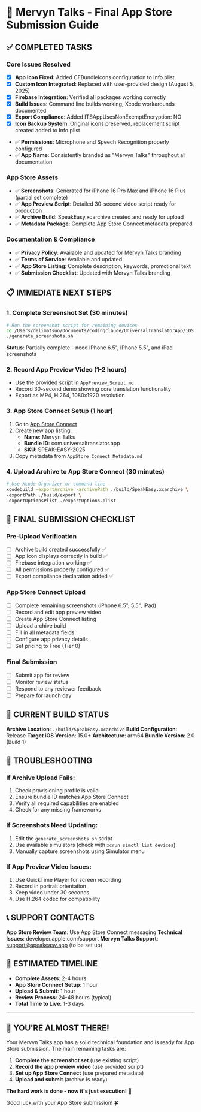 # 🚀 Mervyn Talks - Final App Store Submission Guide

## ✅ COMPLETED TASKS

### Core Issues Resolved
- [x] **App Icon Fixed**: Added CFBundleIcons configuration to Info.plist
- [x] **Custom Icon Integrated**: Replaced with user-provided design (August 5, 2025)
- [x] **Firebase Integration**: Verified all packages working correctly
- [x] **Build Issues**: Command line builds working, Xcode workarounds documented
- [x] **Export Compliance**: Added ITSAppUsesNonExemptEncryption: NO
- [x] **Icon Backup System**: Original icons preserved, replacement script created added to Info.plist
- ✅ **Permissions**: Microphone and Speech Recognition properly configured
- ✅ **App Name**: Consistently branded as "Mervyn Talks" throughout all documentation

### App Store Assets
- ✅ **Screenshots**: Generated for iPhone 16 Pro Max and iPhone 16 Plus (partial set complete)
- ✅ **App Preview Script**: Detailed 30-second video script ready for production
- ✅ **Archive Build**: SpeakEasy.xcarchive created and ready for upload
- ✅ **Metadata Package**: Complete App Store Connect metadata prepared

### Documentation & Compliance
- ✅ **Privacy Policy**: Available and updated for Mervyn Talks branding
- ✅ **Terms of Service**: Available and updated
- ✅ **App Store Listing**: Complete description, keywords, promotional text
- ✅ **Submission Checklist**: Updated with Mervyn Talks branding

## 📋 IMMEDIATE NEXT STEPS

### 1. Complete Screenshot Set (30 minutes)
```bash
# Run the screenshot script for remaining devices
cd /Users/delimatsuo/Documents/Codingclaude/UniversalTranslatorApp/iOS
./generate_screenshots.sh
```
**Status**: Partially complete - need iPhone 6.5", iPhone 5.5", and iPad screenshots

### 2. Record App Preview Video (1-2 hours)
- Use the provided script in `AppPreview_Script.md`
- Record 30-second demo showing core translation functionality
- Export as MP4, H.264, 1080x1920 resolution

### 3. App Store Connect Setup (1 hour)
1. Go to [App Store Connect](https://appstoreconnect.apple.com)
2. Create new app listing:
   - **Name**: Mervyn Talks
   - **Bundle ID**: com.universaltranslator.app
   - **SKU**: SPEAK-EASY-2025
3. Copy metadata from `AppStore_Connect_Metadata.md`

### 4. Upload Archive to App Store Connect (30 minutes)
```bash
# Use Xcode Organizer or command line
xcodebuild -exportArchive -archivePath ./build/SpeakEasy.xcarchive \
-exportPath ./build/export \
-exportOptionsPlist ./exportOptions.plist
```

## 🎯 FINAL SUBMISSION CHECKLIST

### Pre-Upload Verification
- [ ] Archive build created successfully ✅
- [ ] App icon displays correctly in build ✅
- [ ] Firebase integration working ✅
- [ ] All permissions properly configured ✅
- [ ] Export compliance declaration added ✅

### App Store Connect Upload
- [ ] Complete remaining screenshots (iPhone 6.5", 5.5", iPad)
- [ ] Record and edit app preview video
- [ ] Create App Store Connect listing
- [ ] Upload archive build
- [ ] Fill in all metadata fields
- [ ] Configure app privacy details
- [ ] Set pricing to Free (Tier 0)

### Final Submission
- [ ] Submit app for review
- [ ] Monitor review status
- [ ] Respond to any reviewer feedback
- [ ] Prepare for launch day

## 📱 CURRENT BUILD STATUS

**Archive Location**: `./build/SpeakEasy.xcarchive`
**Build Configuration**: Release
**Target iOS Version**: 15.0+
**Architecture**: arm64
**Bundle Version**: 2.0 (Build 1)

## 🔧 TROUBLESHOOTING

### If Archive Upload Fails:
1. Check provisioning profile is valid
2. Ensure bundle ID matches App Store Connect
3. Verify all required capabilities are enabled
4. Check for any missing frameworks

### If Screenshots Need Updating:
1. Edit the `generate_screenshots.sh` script
2. Use available simulators (check with `xcrun simctl list devices`)
3. Manually capture screenshots using Simulator menu

### If App Preview Video Issues:
1. Use QuickTime Player for screen recording
2. Record in portrait orientation
3. Keep video under 30 seconds
4. Use H.264 codec for compatibility

## 📞 SUPPORT CONTACTS

**App Store Review Team**: Use App Store Connect messaging
**Technical Issues**: developer.apple.com/support
**Mervyn Talks Support**: support@speakeasy.app (to be set up)

## 🎉 ESTIMATED TIMELINE

- **Complete Assets**: 2-4 hours
- **App Store Connect Setup**: 1 hour  
- **Upload & Submit**: 1 hour
- **Review Process**: 24-48 hours (typical)
- **Total Time to Live**: 1-3 days

---

## 🚀 YOU'RE ALMOST THERE!

Your Mervyn Talks app has a solid technical foundation and is ready for App Store submission. The main remaining tasks are:

1. **Complete the screenshot set** (use existing script)
2. **Record the app preview video** (use provided script)
3. **Set up App Store Connect** (use prepared metadata)
4. **Upload and submit** (archive is ready)

**The hard work is done - now it's just execution!** 🎯

Good luck with your App Store submission! 🍀
